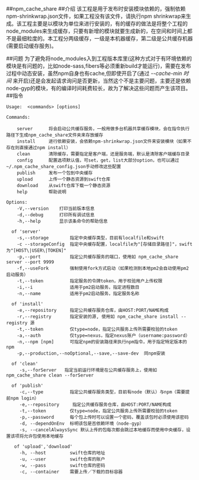 ##npm_cache_share
##介绍
该工程是用于发布时安装模块依赖的，强制依赖npm-shrinkwrap.json文件，如果工程没有该文件，请执行npm shrinkwrap来生成。该工程主要是以模块为单位来进行安装的，有的缓存的做法是将整个工程的node_modules来生成缓存，只要有新增的模块就要生成新的，在空间和时间上都不是最细粒度的。本工程分两级缓存，一级是本机器缓存，第二级是公共缓存机器(需要启动缓存服务)。

##问题
为了避免将node_modules入到工程版本库里(这种方式对于有环境依赖的模块是有问题的，比如node-sass,fibers等必须重新build才能运行)，需要在发布过程中动态安装，虽然npm自身也有cache,但即使开启了(通过 *--cache-min 时间* 来开启)还是会发起请求询问是否更新，当然这个不是主要问题，主要还是依赖node-gyp的模块，有的编译时间耗费较长，故为了解决这些问题而产生该项目。
##指令
```
Usage:  <commands> [options]

Commands:

    server      将会启动公共缓存服务，一般用做多台机器共享缓存模块，会在指令执行路径下生成npm_cache_share文件夹来存放缓存                    
    install     进行依赖安装，会依赖npm-shrinkwrap.json文件来安装模块（如果不存在则直接通过npm install）
    clean       清除缓存，需要指定是客户端，还是服务端，默认是清除客户端缓存目录
    config		配置选项默认值，可set，get，list大部分option，也可以通过~/.npm_cache_share_config.json手动修改这些配置
    publish     发布一个包到中央缓存
    upload      上传一个静态资源到swift仓库
    download    从swift仓库下载一个静态资源
    help        帮助说明

Options:
	-V,--version	打印当前版本信息
	-d,--debug		打印所有调试信息
	-h,--help		显示该条命令的帮助信息

  of 'server'
  	-s,--storage		指定中央缓存类型，目前有localfile和swift
    -c --storageConfig 	指定中央缓存配置，localfile为"[存储目录路径]"，swift为"[HOST\|USER\|TOKEN]"
    -p,--port        	指定公共缓存服务的端口，使用如 npm_cache_share server --port 9999
    -f,--useFork		强制使用fork方式启动（如果检测到本地pm2会自动使用pm2启动服务）
    -t,--token			指定服务的令牌token，用于校验用户上传权限
    -i,--i				适用于pm2启动服务，指定进程数目
    -n,--name			适用于pm2启动服务，指定服务名称

  of 'install'
  	-e,--repository     指定公共缓存服务仓库，由HOST:PORT/NAME构成
    -r,--registry    	指定安装的源, 使用如 npm_cache_share install --registry 源
    -t,--token			仅type=node，指定公共服务上传所需要校验的token
    -a,--auth			仅type=nexus，指定nexus账户（username:password）
    -n,--npm [npm]      可指定npm的安装路径来执行npm指令，用于指定特定版本的npm
    -p,--production,--noOptional,--save,--save-dev	同npm安装

  of 'clean'
     -s,--forServer   指定当前运行环境是在公共缓存服务上，使用如 npm_cache_share clean --forServer

  of 'publish'
     -c,--type			指定公共缓存服务类型，目前有node（默认）与npm（需要提前npm login）
     -e,--repository     指定公共缓存服务仓库，由HOST:PORT/NAME构成
     -t,--token			仅type=node，指定公共服务上传所需要校验的token
     -p,--password      每个包上传时可以设置一个密码，覆盖该包时必须使用该密码
     -d, --dependOnEnv  标明该包是否依赖环境（node-gyp）
     -s, --cancelAlwaysSync 默认上传的包每次都会跳过本地缓存而使用中央缓存，设置该项将允许包使用本地缓存

   of 'upload','download'
     -h, --host         swift仓库的地址
     -u, --user         swift仓库的账户        
     -w, --pass         swift仓库的密码
     -c, --container    需要上传／下载的目标容器

```
